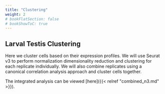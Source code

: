 ```yaml
---
title: "Clustering"
weight: 2
# bookFlatSection: false
# bookShowToC: true
---
```


## Larval Testis Clustering

Here we cluster cells based on their expression profiles.
We will use Seurat v3 to perform normalization dimensionality reduction and clustering for each replicate individually.
We will also combine replicates using a canonical correlation analysis approach and cluster cells together.

The integrated analysis can be viewed [here]({{< relref "combined_n3.md" >}}).